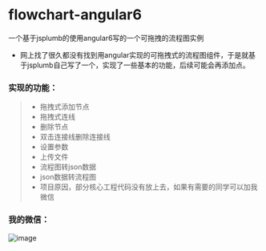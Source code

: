 # flowchart-angular6
一个基于jsplumb的使用angular6写的一个可拖拽的流程图实例

* 网上找了很久都没有找到用angular实现的可拖拽式的流程图组件，于是就基于jsplumb自己写了一个，实现了一些基本的功能，后续可能会再添加点。

### 实现的功能：
> * 拖拽式添加节点
> * 拖拽式连线
> * 删除节点
> * 双击连接线删除连接线
> * 设置参数
> * 上传文件
> * 流程图转json数据
> * json数据转流程图
> * 项目原因，部分核心工程代码没有放上去，如果有需要的同学可以加我微信

### 我的微信：
![image](https://github.com/DesignHhuang/flowchart-angular6/blob/master/src/assets/image/hlm.jpg)


